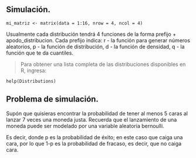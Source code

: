 ## Simulación.

```
mi_matriz <- matrix(data = 1:16, nrow = 4, ncol = 4)
```

Usualmente cada distribución tendrá 4 funciones de la forma prefijo + apodo_distribucion. Cada prefijo indica: r - la función para generar números aleatorios, p - la función de distribución, d - la función de densidad, q - la función que te da cuantiles.

> Para obtener una lista completa de las distribuciones disponibles en R, ingresa:

```
help(Distributions)
```

## Problema de simulación.

Supón que quisieras encontrar la probabilidad de tener al menos 5 caras al lanzar 7 veces una moneda justa.
Recuerda que el lanzamiento de una moneda puede ser modelado por una variable aleatoria bernoulli.

Es decir, donde p es la probabilidad de éxito; en este caso que caiga una cara, por lo que 1-p es la probabilidad de fracaso, es decir, que no caiga cara.